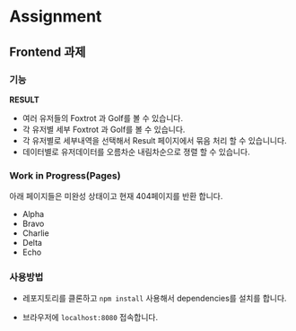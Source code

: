 # Assignment

<h2>Frontend 과제</h2>

### 기능
**RESULT**
- 여러 유저들의 Foxtrot 과 Golf를 볼 수 있습니다.
- 각 유저별 세부 Foxtrot 과 Golf를 볼 수 있습니다.
- 각 유저별로 세부내역을 선택해서 Result 페이지에서 묶음 처리 할 수 있습니니다.
- 데이터별로 유저데이터를 오름차순 내림차순으로 졍렬 할 수 있습니다.

### Work in Progress(Pages)
아래 페이지들은 미완성 상태이고 현재 404페이지를 반환 합니다.
- Alpha
- Bravo
- Charlie
- Delta
- Echo

### 사용방법
- 레포지토리를 클론하고 ```npm install``` 사용해서 dependencies를 설치를 합니다.

- 브라우저에 `localhost:8080` 접속합니다.
